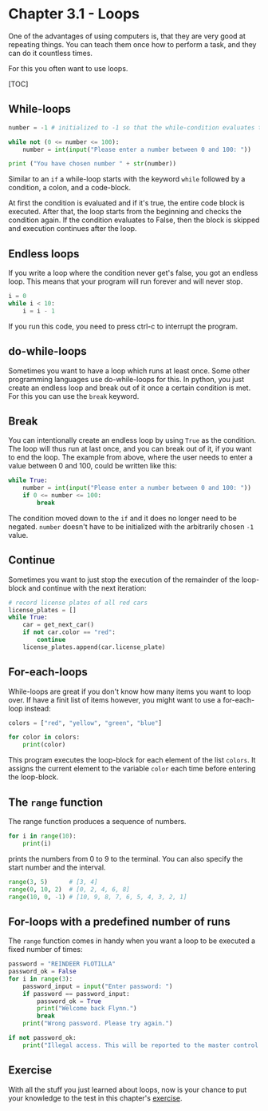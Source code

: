# Chapter 3.1 - Loops

One of the advantages of using computers is, that they are very good at repeating things. You can teach them once how to perform a task, and they can do it countless times.

For this you often want to use loops.

[TOC]

## While-loops

```python
number = -1 # initialized to -1 so that the while-condition evaluates to True and the user is asked at least once to enter a number

while not (0 <= number <= 100):
    number = int(input("Please enter a number between 0 and 100: "))

print ("You have chosen number " + str(number))
```

Similar to an `if` a while-loop starts with the keyword `while` followed by a condition, a colon, and a code-block.

At first the condition is evaluated and if it's true, the entire code block is executed.
After that, the loop starts from the beginning and checks the condition again.
If the condition evaluates to False, then the block is skipped and execution continues after the loop.

## Endless loops

If you write a loop where the condition never get's false, you got an endless loop. This means that your program will run forever and will never stop.

```python
i = 0
while i < 10:
    i = i - 1
```

If you run this code, you need to press ctrl-c to interrupt the program.

## do-while-loops

Sometimes you want to have a loop which runs at least once.
Some other programming languages use do-while-loops for this. In python, you just create an endless loop and break out of it once a certain condition is met. For this you can use the `break` keyword.

## Break

You can intentionally create an endless loop by using `True` as the condition. The loop will thus run at last once, and you can break out of it, if you want to end the loop.
The example from above, where the user needs to enter a value between 0 and 100, could be written like this:

```python
while True:
    number = int(input("Please enter a number between 0 and 100: "))
    if 0 <= number <= 100:
        break
```

The condition moved down to the `if` and it does no longer need to be negated. `number` doesn't have to be initialized with the arbitrarily chosen `-1` value.

## Continue

Sometimes you want to just stop the execution of the remainder of the loop-block and continue with the next iteration:

```python
# record license plates of all red cars
license_plates = []
while True:
    car = get_next_car()
    if not car.color == "red":
        continue
    license_plates.append(car.license_plate)
```

## For-each-loops

While-loops are great if you don't know how many items you want to loop over. If have a finit list of items however, you might want to use a for-each-loop instead:

```python
colors = ["red", "yellow", "green", "blue"]

for color in colors:
    print(color)
```

This program executes the loop-block for each element of the list `colors`. It assigns the current element to the variable `color` each time before entering the loop-block.

## The `range` function

The range function produces a sequence of numbers.

```python
for i in range(10):
    print(i)
```

prints the numbers from 0 to 9 to the terminal.
You can also specify the start number and the interval.

```python
range(3, 5)      # [3, 4]
range(0, 10, 2)  # [0, 2, 4, 6, 8]
range(10, 0, -1) # [10, 9, 8, 7, 6, 5, 4, 3, 2, 1]
```

## For-loops with a predefined number of runs

The `range` function comes in handy when you want a loop to be executed a fixed number of times:

```python
password = "REINDEER FLOTILLA"
password_ok = False
for i in range(3):
    password_input = input("Enter password: ")
    if password == password_input:
        password_ok = True
        print("Welcome back Flynn.")
        break
    print("Wrong password. Please try again.")

if not password_ok:
    print("Illegal access. This will be reported to the master control program")
```

## Exercise

With all the stuff you just learned about loops, now is your chance to put your knowledge to the test in this chapter's [exercise](exercise/).
